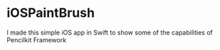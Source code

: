 # iOSPaintBrush
I made this simple iOS app in Swift to show some of the capabilities of Pencilkit Framework
